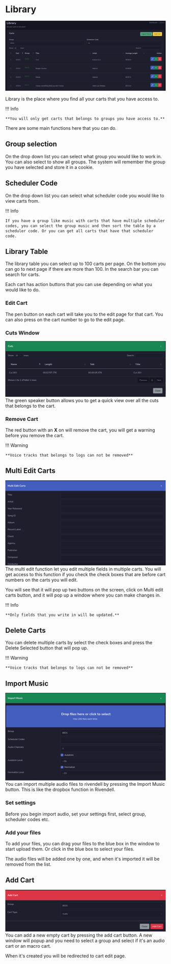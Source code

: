 # Library

![Screenshot](img/library.png)

Library is the place where you find all your carts that you have access to. 

!!! Info

    **You will only get carts that belongs to groups you have access to.**

There are some main functions here that you can do.

## Group selection
On the drop down list you can select what group you would like to work in. You can also select to show all groups. The system will remember the group you have selected and store it in a cookie.

## Scheduler Code
On the drop down list you can select what scheduler code you would like to view carts from.

!!! Info

    If you have a group like music with carts that have multiple scheduler codes, you can select the group music and then sort the table by a scheduler code. Or you can get all carts that have that scheduler code.

## Library Table
The library table you can select up to 100 carts per page. On the bottom you can go to next page if there are more than 100. In the search bar you can search for carts.

Each cart has action buttons that you can use depending on what you would like to do.

### Edit Cart
The pen button on each cart will take you to the edit page for that cart. You can also press on the cart number to go to the edit page.

### Cuts Window
![Screenshot](img/libcuts.png)
The green speaker button allows you to get a quick view over all the cuts that belongs to the cart.

### Remove Cart
The red button with an **X** on will remove the cart, you will get a warning before you remove the cart. 

!!! Warning

    **Voice tracks that belongs to logs can not be removed**


## Multi Edit Carts
![Screenshot](img/multiedit.png)
The multi edit function let you edit multiple fields in multiple carts. You will get access to this function if you check the check boxes that are before cart numbers on the carts you will edit.

You will see that it will pop up two buttons on the screen, click on Multi edit carts button, and it will pop up a window where you can make changes in. 

!!! Info

    **Only fields that you write in will be updated.**

## Delete Carts
You can delete multiple carts by select the check boxes and press the Delete Selected button that will pop up.

!!! Warning

    **Voice tracks that belongs to logs can not be removed**

## Import Music
![Screenshot](img/importmusic.png)
You can import multiple audio files to rivendell by pressing the Import Music button. This is like the dropbox function in Rivendell.

### Set settings
Before you begin import audio, set your settings first, select group, scheduler codes etc.

### Add your files
To add your files, you can drag your files to the blue box in the window to start upload them. Or click in the blue box to select your files.

The audio files will be added one by one, and when it's imported it will be removed from the list.

## Add Cart
![Screenshot](img/addcart.png)
You can add a new empty cart by pressing the add cart button. A new window will popup and you need to select a group and select if it's an audio cart or an macro cart.

When it's created you will be redirected to cart edit page.